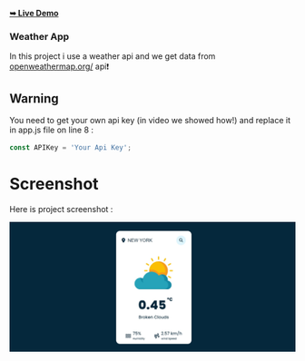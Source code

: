 <a href=""><strong>➥ Live Demo</strong></a>

### Weather App
In this project i use a weather api and we get data from <a href="https://openweathermap.org/">openweathermap.org/</a> api❗️

## Warning
You need to get your own api key (in video we showed how!) and replace it in app.js file on line 8 :

```javascript
const APIKey = 'Your Api Key';
```


# Screenshot
Here is project screenshot :

![screenshot](./images/readme.jpg)
